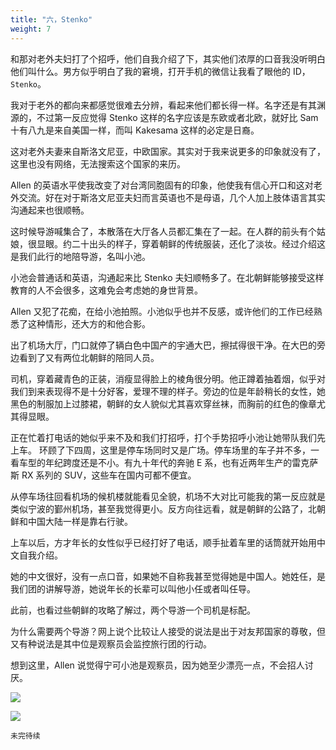 ```yaml
---
title: "六，Stenko"
weight: 7
---
```


和那对老外夫妇打了个招呼，他们自我介绍了下，其实他们浓厚的口音我没听明白他们叫什么。男方似乎明白了我的窘境，打开手机的微信让我看了眼他的 ID，`Stenko`。

我对于老外的都向来都感觉很难去分辨，看起来他们都长得一样。名字还是有其渊源的，不过第一反应觉得 Stenko 这样的名字应该是东欧或者北欧，就好比 Sam 十有八九是来自美国一样，而叫 Kakesama 这样的必定是日裔。

这对老外夫妻来自斯洛文尼亚，中欧国家。其实对于我来说更多的印象就没有了，这里也没有网络，无法搜索这个国家的来历。

Allen 的英语水平使我改变了对台湾同胞固有的印象，他使我有信心开口和这对老外交流。好在对于斯洛文尼亚夫妇而言英语也不是母语，几个人加上肢体语言其实沟通起来也很顺畅。

这时候导游喊集合了，本散落在大厅各人员都汇集在了一起。在人群的前头有个姑娘，很显眼。约二十出头的样子，穿着朝鲜的传统服装，还化了淡妆。经过介绍这是我们此行的地陪导游，名叫小池。

小池会普通话和英语，沟通起来比 Stenko 夫妇顺畅多了。在北朝鲜能够接受这样教育的人不会很多，这难免会考虑她的身世背景。

Allen 又犯了花痴，在给小池拍照。小池似乎也并不反感，或许他们的工作已经熟悉了这种情形，还大方的和他合影。

出了机场大厅，门口就停了辆白色中国产的宇通大巴，擦拭得很干净。在大巴的旁边看到了又有两位北朝鲜的陪同人员。

司机，穿着藏青色的正装，消瘦显得脸上的棱角很分明。他正蹲着抽着烟，似乎对我们到来表现得不是十分好客，爱理不理的样子。旁边的位是年龄稍长的女性，她黑色的制服加上过膝裙，朝鲜的女人貌似尤其喜欢穿丝袜，而胸前的红色的像章尤其得显眼。

正在忙着打电话的她似乎来不及和我们打招呼，打个手势招呼小池让她带队我们先上车。
环顾了下四周，这里是停车场同时又是广场。停车场里的车子并不多，一看车型的年纪跨度还是不小。有九十年代的奔驰 E 系，也有近两年生产的雷克萨斯 RX 系列的 SUV，这些车在国内可都不便宜。

从停车场往回看机场的候机楼就能看见全貌，机场不大对比可能我的第一反应就是类似宁波的鄞州机场，甚至我觉得更小。反方向往远看，就是朝鲜的公路了，北朝鲜和中国大陆一样是靠右行驶。

上车以后，方才年长的女性似乎已经打好了电话，顺手扯着车里的话筒就开始用中文自我介绍。

她的中文很好，没有一点口音，如果她不自称我甚至觉得她是中国人。她姓任，是我们团的讲解导游，她说年长的长辈可以叫他小任或者叫任导。

此前，也看过些朝鲜的攻略了解过，两个导游一个司机是标配。

为什么需要两个导游？网上说个比较让人接受的说法是出于对友邦国家的尊敬，但又有种说法是其中位是观察员会监控旅行团的行动。

想到这里，Allen 说觉得宁可小池是观察员，因为她至少漂亮一点，不会招人讨厌。

![](/north-korea/0017.jpg)

![](/north-korea/0020.jpg)

`未完待续`
